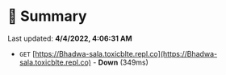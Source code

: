 # 📖 Summary
Last updated: **4/4/2022, 4:06:31 AM**

- `GET` [https://Bhadwa-sala.toxicblte.repl.co](https://Bhadwa-sala.toxicblte.repl.co) - **Down** (349ms)
